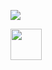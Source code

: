 <!-- Quantidade de commits por linguagem-->
<div>
<p align="left"><img src="https://github-readme-stats.vercel.app/api/top-langs/?username=undevalmeida&layout=compact&langs_count=10&theme=dracula&include_all_commits=true&hide_title=true&hide_border=true&border_radius=20&card_width=750" /></p>
</div>

<!-- Icone do Linkedin-->
<div>
  <a href="https://www.linkedin.com/in/undevalmeida/" target="_blank"><img src="https://logospng.org/download/linkedin/logo-linkedin-icon-4096.png")
" target="_blank" height="50" width="50"></a>
</div>
